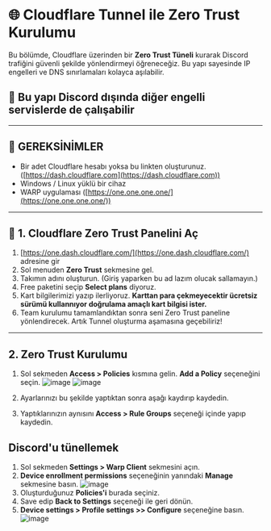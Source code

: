 # 🌐 Cloudflare Tunnel ile Zero Trust Kurulumu

Bu bölümde, Cloudflare üzerinden bir **Zero Trust Tüneli** kurarak Discord trafiğini güvenli şekilde yönlendirmeyi öğreneceğiz. Bu yapı sayesinde IP engelleri ve DNS sınırlamaları kolayca aşılabilir. 
## 📌 Bu yapı Discord dışında diğer engelli servislerde de çalışabilir

---

## 🔧 GEREKSİNİMLER

- Bir adet Cloudflare hesabı yoksa bu linkten oluşturunuz. ([https://dash.cloudflare.com](https://dash.cloudflare.com))
- Windows / Linux yüklü bir cihaz
- WARP uygulaması ([https://one.one.one.one/](https://one.one.one.one/))

---

## 🧱 1. Cloudflare Zero Trust Panelini Aç

1. [https://one.dash.cloudflare.com/](https://one.dash.cloudflare.com/) adresine gir  
2. Sol menuden **Zero Trust** sekmesine gel.
3. Takımın adını oluşturun. (Giriş yaparken bu ad lazım olucak sallamayın.)
4. Free paketini seçip **Select plans** diyoruz.
5. Kart bilgilerimizi yazıp ilerliyoruz. **Karttan para çekmeyecektir ücretsiz sürümü kullannıyor doğrulama amaçlı kart bilgisi ister.**
6. Team kurulumu tamamlandıktan sonra seni Zero Trust paneline yönlendirecek. Artık Tunnel oluşturma aşamasına geçebiliriz!

---

## 2. Zero Trust Kurulumu

1. Sol sekmeden **Access > Policies** kısmına gelin. **Add a Policy** seçeneğini seçin.
![image](https://github.com/user-attachments/assets/637e8de9-ebf2-47f4-85bf-e641a3086d2e)
![image](https://github.com/user-attachments/assets/b3ea4302-f154-4b53-8942-8c954b63f4f1)

2. Ayarlarınızı bu şekilde yaptıktan sonra aşağı kaydırıp kaydedin.
3. Yaptıklarınızın aynısını **Access > Rule Groups** seçeneği içinde yapıp kaydedin.


## Discord'u tünellemek

1. Sol sekmeden **Settings > Warp Client** sekmesini açın.
2. **Device enrollment permissions** seçeneğinin yanındaki **Manage** sekmesine basın.
![image](https://github.com/user-attachments/assets/a4566020-77ac-4d1b-87a3-9d2d8cfff7a3)
3. Oluşturduğunuz **Policies'i** burada seçiniz.
4. Save edip **Back to Settings** seçeneği ile geri dönün.
5. **Device settings > Profile settings >> Configure** seçeneğine basın.
![image](https://github.com/user-attachments/assets/e0cb8a9a-1ff5-4475-aa15-fb7fc27936b8)







